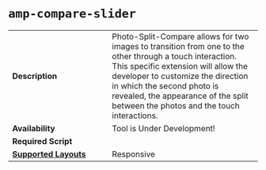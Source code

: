 <!--
Copyright 2017 The AMP HTML Authors. All Rights Reserved.

Licensed under the Apache License, Version 2.0 (the "License");
you may not use this file except in compliance with the License.
You may obtain a copy of the License at

      http://www.apache.org/licenses/LICENSE-2.0

Unless required by applicable law or agreed to in writing, software
distributed under the License is distributed on an "AS-IS" BASIS,
WITHOUT WARRANTIES OR CONDITIONS OF ANY KIND, either express or implied.
See the License for the specific language governing permissions and
limitations under the License.
-->

# <a name="`amp-compare-slider`"></a> `amp-compare-slider`


<table>
  <tr>
    <td width="40%"><strong>Description</strong></td>
    <td>
      Photo-Split-Compare allows for two images to transition from one to the other through a touch interaction. This specific extension will allow the developer to customize the direction in which the second photo is revealed, the appearance of the split between the photos and the touch interactions.
   </td>
  </tr>
  <tr>
    <td width="40%"><strong>Availability</strong></td>
    <td>Tool is Under Development!</td>
  </tr>
  <tr>
    <td width="40%"><strong>Required Script</strong></td>
    <td></td>
  </tr>
  <tr>
    <td class="col-fourty"><strong><a href="https://www.ampproject.org/docs/guides/responsive/control_layout.html">Supported Layouts</a></strong></td>
    <td>Responsive</td>
  </tr>
  
</table>

